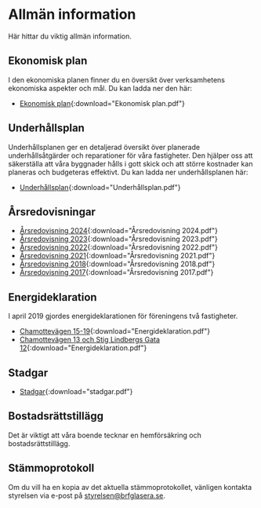 # Allmän information

Här hittar du viktig allmän information.

## Ekonomisk plan

I den ekonomiska planen finner du en översikt över verksamhetens ekonomiska
aspekter och mål. Du kan ladda ner den här:

- [Ekonomisk plan](filer/ekonomisk_plan.pdf){:download="Ekonomisk plan.pdf"}

## Underhållsplan

Underhållsplanen ger en detaljerad översikt över planerade underhållsåtgärder och reparationer för våra fastigheter. Den hjälper oss att säkerställa att våra byggnader hålls i gott skick och att större kostnader kan planeras och budgeteras effektivt. Du kan ladda ner underhållsplanen här:

- [Underhållsplan](filer/underhallsplan.pdf){:download="Underhållsplan.pdf"}

## Årsredovisningar

- [Årsredovisning 2024](filer/arsredovisning_2024.pdf){:download="Årsredovisning 2024.pdf"}
- [Årsredovisning 2023](filer/arsredovisning_2023.pdf){:download="Årsredovisning 2023.pdf"}
- [Årsredovisning 2022](filer/arsredovisning_2022.pdf){:download="Årsredovisning 2022.pdf"}
- [Årsredovisning 2021](filer/arsredovisning_2021.pdf){:download="Årsredovisning 2021.pdf"}
- [Årsredovisning 2018](filer/arsredovisning_2018.pdf){:download="Årsredovisning 2018.pdf"}
- [Årsredovisning 2017](filer/arsredovisning_2017.pdf){:download="Årsredovisning 2017.pdf"}

## Energideklaration

I april 2019 gjordes energideklarationen för föreningens två fastigheter.

- [Chamottevägen 15-19](filer/926268-deklaration.pdf){:download="Energideklaration.pdf"}
- [Chamottevägen 13 och Stig Lindbergs Gata
  12](filer/926274-deklaration.pdf){:download="Energideklaration.pdf"}

## Stadgar

- [Stadgar](filer/stadgar.pdf){:download="stadgar.pdf"}

## Bostadsrättstillägg

Det är viktigt att våra boende tecknar en hemförsäkring och
bostadsrättstillägg.

## Stämmoprotokoll

Om du vill ha en kopia av det aktuella stämmoprotokollet, vänligen kontakta styrelsen via e-post på [styrelsen@brfglasera.se](mailto:styrelsen@brfglasera.se).
